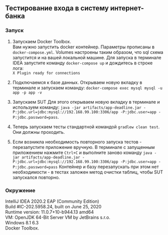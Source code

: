 ## Тестирование входа в систему интернет-банка
### Запуск
 1. Запускаем Docker Toolbox.  
 Вам нужно запустить docker контейнер.
 Параметры прописаны в ```docker-compose.yml```.
 Volumes настроены таким образом, что sql схема запустится и на вашей локальной машине.
 Для запуска в терминале IDEA запустите команду   ```docker-compose up``` и дождитесь в строке лога:  
 ```X Plugin ready for connections```

 2. Подключаемся к базе данных. Открываем новую вкладку в терминале и запускаем команду:   ```docker-compose exec mysql mysql -u app -p app -v```
 3. Запускаем SUT Для этого открываем новую вкладку в терминале и используем команду:   ```java -jar artifacts/app-deadline.jar -P:jdbc.url=jdbc:mysql://192.168.99.100:3306/app -P:jdbc.user=app -P:jdbc.password=pass```.
 4. Теперь запускаем тесты стандартной командой ```gradlew clean test```. Они должны проходить.
 5. Если возникла необходимость повторного запуска тестов - перезапустите приложение вручную. В терминале с запущенным приложением нажмите ```Ctrl+C``` 
 и выполните заново команду  ```java -jar artifacts/app-deadline.jar -P:jdbc.url=jdbc:mysql://192.168.99.100:3306/app -P:jdbc.user=app -P:jdbc.password=pass```
 Контейнер и базу перезапускать при этом нет необходимости - в тестах заложен метод очистки таблиц, чтобы SUT запускался повторно.
 
### Окружение
IntelliJ IDEA 2020.2 EAP (Community Edition)  
Build #IC-202.5958.24, built on June 25, 2020  
Runtime version: 11.0.7+10-b944.13 amd64  
VM: OpenJDK 64-Bit Server VM by JetBrains s.r.o.  
Windows 8.1 6.3  
Docker Toolbox.  